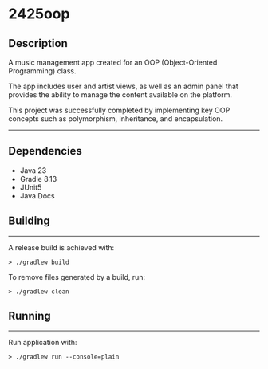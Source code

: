 # 2425oop

## Description
A music management app created for an OOP (Object-Oriented Programming) class.

The app includes user and artist views, as well as an admin panel that provides the ability to manage the content available on the platform.

This project was successfully completed by implementing key OOP concepts such as polymorphism, inheritance, and encapsulation.

---

## Dependencies

- Java 23
- Gradle 8.13
- JUnit5
- Java Docs

## Building

---
A release build is achieved with:
```console
> ./gradlew build
```

To remove files generated by a build, run:
```console
> ./gradlew clean
```

## Running

---
Run application with:
```console
> ./gradlew run --console=plain
```
